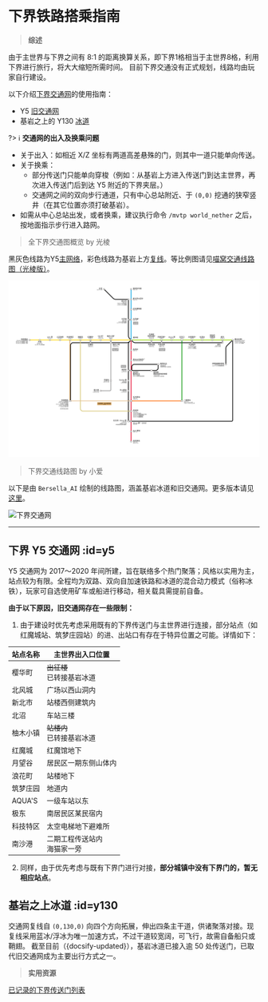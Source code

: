 # 下界铁路搭乘指南

> **综述**

由于主世界与下界之间有 8:1 的距离换算关系，即下界1格相当于主世界8格，利用下界进行旅行，将大大缩短所需时间。
目前下界交通没有正式规划，线路均由玩家自行建设。

以下介绍[下界交通网](nyaa/projects/nether-traffic "点击查看详情及历史")的使用指南：

- Y5 [旧交通网](#y5)
- 基岩之上的 Y130 [冰道](#y130)

?> :information_source: **交通网的出入及换乘问题**

- 关于出入：如相近 X/Z 坐标有两道高差悬殊的门，则其中一道只能单向传送。
- 关于换乘：
    - 部分传送门只能单向穿梭（例如：从基岩上方进入传送门到达主世界，再次进入传送门后到达 Y5 附近的下界夹层。）
    - 交通网之间的双向步行通道，只有中心总站附近、于 `(0,0)` 挖通的狭窄竖井（在其它位置亦须打破基岩）。
- 如需从中心总站出发，或者换乘，建议执行命令 `/mvtp world_nether` 之后，按地面指示步行进入路网。

> 全下界交通图概览 by 光棱

黑灰色线路为Y5[主网络](#y5)，彩色线路为基岩上方[复线](#y130)。等比例图请见[喵窝交通线路图（光棱版）](tutorial/map-navi/railway-universal-len.md)。

![喵窝交通线路图（光棱版）](railway-len/nether-simple.svg)

> 下界交通线路图 by 小爱

以下是由 `Bersella_AI` 绘制的线路图，涵盖基岩冰道和旧交通网。更多版本请见[这里](tutorial/map-navi/railway-universal-Bersella.md)。

![下界交通网](https://dl.bersella-ai.cc/nyaa/map-nether-traffic-fs8.png)

--------

## 下界 Y5 交通网 :id=y5

Y5 交通网为 2017～2020 年间所建，旨在联络多个热门聚落；风格以实用为主，站点较为有限。全程均为双路、双向自加速铁路和冰道的混合动力模式（俗称冰铁），玩家可自选使用矿车或船进行移动，相关载具需提前自备。

**由于以下原因，旧交通网存在一些限制：**

1. 由于建设时优先考虑采用既有的下界传送门与主世界进行连接，部分站点（如红魔城站、筑梦庄园站）的进、出站口有存在于特异位置之可能。详情如下：

| 站点名称 | 主世界出入口位置 |
| - | - |
| 樱华町 | ~~出征楼~~<br>已转接基岩冰道 |
| 北风城 | 广场以西山洞内 |
| 新北市 | 站楼西侧建筑内 |
| 北沼 | 车站三楼 |
| 柚木小镇 | ~~站楼内~~<br>已转接基岩冰道 |
| 红魔城 | 红魔馆地下 |
| 月望谷 | 居民区一期东侧山体内 |
| 浪花町 | 站楼地下 |
| 筑梦庄园 | 地道内 |
| AQUA'S | 一级车站以东 |
| 极东 | 南居民区某民宿内 |
| 科技特区 | 太空电梯地下避难所 |
| 南沙港 | 二期工程传送站内<br>海猫家一旁 |

2. 同样，由于优先考虑与既有下界门进行对接，**部分城镇中没有下界门的，暂无相应站点**。

## 基岩之上冰道 :id=y130

交通网复线自 `(0,130,0)` 向四个方向拓展，伸出四条主干道，供诸聚落对接。现复线采用蓝冰/浮冰为唯一加速方式，不过干道较宽阔，可飞行，故需自备船只或鞘翅。
截至目前（{docsify-updated}），基岩冰道已接入逾 50 处传送门，已取代旧交通网成为主要出行方式之一。

> **实用资源**

[已记录的下界传送门列表](nyaa/projects/nether-portal)
